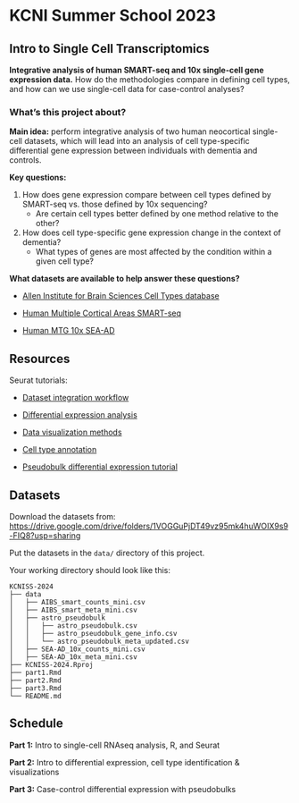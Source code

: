 # KCNI Summer School 2023
## Intro to Single Cell Transcriptomics

**Integrative analysis of human SMART-seq and 10x single-cell gene expression data.** 
How do the methodologies compare in defining cell types, and how can we use single-cell data for case-control analyses?

### What’s this project about? 

**Main idea:** perform integrative analysis of two human neocortical single-cell datasets, which will lead into an analysis of cell type-specific differential gene expression between individuals with dementia and controls.

**Key questions:**

1. How does gene expression compare between cell types defined by SMART-seq vs. those defined by 10x sequencing?
    - Are certain cell types better defined by one method relative to the other?
2. How does cell type-specific gene expression change in the context of dementia?
    - What types of genes are most affected by the condition within a given cell type?

**What datasets are available to help answer these questions?**

- [Allen Institute for Brain Sciences Cell Types database](https://celltypes.brain-map.org/)

- [Human Multiple Cortical Areas SMART-seq](https://portal.brain-map.org/atlases-and-data/rnaseq/human-multiple-cortical-areas-smart-seq)

-  [Human MTG 10x SEA-AD](https://portal.brain-map.org/atlases-and-data/rnaseq/human-mtg-10x_sea-ad)

## Resources

Seurat tutorials:

- [Dataset integration workflow](https://satijalab.org/seurat/articles/integration_introduction.html)

- [Differential expression analysis](https://satijalab.org/seurat/articles/de_vignette.html)

- [Data visualization methods](https://satijalab.org/seurat/articles/visualization_vignette.html)

- [Cell type annotation](https://satijalab.org/seurat/articles/integration_mapping.html)

- [Pseudobulk differential expression tutorial](https://hbctraining.github.io/scRNA-seq/lessons/pseudobulk_DESeq2_scrnaseq.html)

## Datasets
Download the datasets from:
https://drive.google.com/drive/folders/1VOGGuPjDT49vz95mk4huWOIX9s9-FIQ8?usp=sharing

Put the datasets in the `data/` directory of this project.

Your working directory should look like this:
```
KCNISS-2024
├── data
│   ├── AIBS_smart_counts_mini.csv
│   ├── AIBS_smart_meta_mini.csv
│   ├── astro_pseudobulk
│   │   ├── astro_pseudobulk.csv
│   │   ├── astro_pseudobulk_gene_info.csv
│   │   └── astro_pseudobulk_meta_updated.csv
│   ├── SEA-AD_10x_counts_mini.csv
│   ├── SEA-AD_10x_meta_mini.csv
├── KCNISS-2024.Rproj
├── part1.Rmd
├── part2.Rmd
├── part3.Rmd
└── README.md
```

## Schedule
**Part 1:** Intro to single-cell RNAseq analysis, R, and Seurat

**Part 2:** Intro to differential expression, cell type identification & visualizations

**Part 3:** Case-control differential expression with pseudobulks

